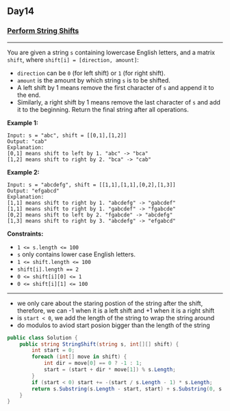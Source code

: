 ## Day14

### [Perform String Shifts](https://leetcode.com/explore/challenge/card/30-day-leetcoding-challenge/529/week-2/3299/)

---

You are given a string `s` containing lowercase English letters, and a matrix `shift`, where `shift[i] = [direction, amount]`:

- `direction` can be `0` (for left shift) or `1` (for right shift). 
- `amount` is the amount by which string `s` is to be shifted.
- A left shift by 1 means remove the first character of `s` and append it to the end.
- Similarly, a right shift by 1 means remove the last character of `s` and add it to the beginning.
Return the final string after all operations.

**Example 1:**

```
Input: s = "abc", shift = [[0,1],[1,2]]
Output: "cab"
Explanation: 
[0,1] means shift to left by 1. "abc" -> "bca"
[1,2] means shift to right by 2. "bca" -> "cab"
```

**Example 2:**

```
Input: s = "abcdefg", shift = [[1,1],[1,1],[0,2],[1,3]]
Output: "efgabcd"
Explanation:  
[1,1] means shift to right by 1. "abcdefg" -> "gabcdef"
[1,1] means shift to right by 1. "gabcdef" -> "fgabcde"
[0,2] means shift to left by 2. "fgabcde" -> "abcdefg"
[1,3] means shift to right by 3. "abcdefg" -> "efgabcd"
```
 
**Constraints:**

- `1 <= s.length <= 100`
- `s` only contains lower case English letters.
- `1 <= shift.length <= 100`
- `shift[i].length == 2`
- `0 <= shift[i][0] <= 1`
- `0 <= shift[i][1] <= 100`

---

- we only care about the staring postion of the string after the shift, therefore, we can -1 when it is a left shift and +1 when it is a right shift
- is `start < 0`, we add the length of the string to wrap the string around
- do modulos to aviod start posion bigger than the length of the string

```cs
public class Solution {
    public string StringShift(string s, int[][] shift) {
        int start = 0;
        foreach (int[] move in shift) {
            int dir = move[0] == 0 ? -1 : 1;
            start = (start + dir * move[1]) % s.Length;
        }
        if (start < 0) start += -(start / s.Length - 1) * s.Length;
        return s.Substring(s.Length - start, start) + s.Substring(0, s.Length - start);
    }
}
```